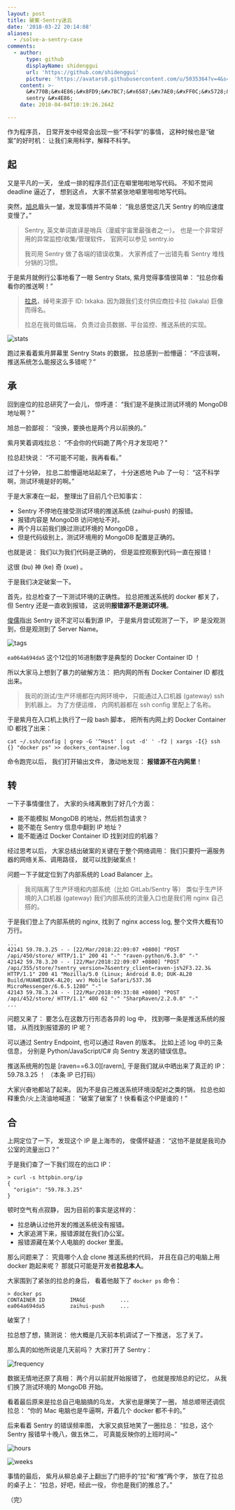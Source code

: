 ```yaml
---
layout: post
title: 破案·Sentry迷云
date: '2018-03-22 20:14:08'
aliases:
  - /solve-a-sentry-case
comments:
  - author:
      type: github
      displayName: shidenggui
      url: 'https://github.com/shidenggui'
      picture: 'https://avatars0.githubusercontent.com/u/5035364?v=4&s=73'
    content: >-
      &#x770B;&#x4E86;&#x8FD9;&#x7BC7;&#x6587;&#x7AE0;&#xFF0C;&#x5728;&#x6211;&#x4EEC;&#x516C;&#x53F8;&#x4E5F;&#x63A8;&#x5E7F;&#x4F7F;&#x7528;
      sentry &#x4E86;
    date: 2018-04-04T10:19:26.264Z

---
```


作为程序员，
日常开发中经常会出现一些“不科学”的事情，
这种时候也是“破案”的好时机：
让我们来用科学，解释不科学。

<!--MORE-->


## 起

又是平凡的一天，
坐成一排的程序员们正在噼里啪啦地写代码。
不知不觉间 deadline 逼近了，
想到这点，
大家不禁紧张地噼里啪啦地写代码。

突然，[旭总][mia503]眉头一皱，发现事情并不简单：
“我总感觉这几天 Sentry 的响应速度变慢了。”

> Sentry, 英文单词直译是哨兵（漫威宇宙里最强者之一）。
> 也是一个非常好用的异常监控/收集/管理软件，
> 官网可以参见 sentry.io
>
> 我司用 Sentry 做了各端的错误收集，
> 大家养成了一出错先看 Sentry 堆栈分锅的习惯。

于是紫月就例行公事地看了一眼 Sentry Stats,
紫月觉得事情很简单：
“拉总你看看你的推送啊！”

> [拉总][lxkaka]，绰号来源于 ID: lxkaka.
> 因为跟我们支付供应商拉卡拉 (lakala) 巨像而得名。
>
> 拉总在我司做后端，
> 负责过会员数据、平台监控、推送系统的实现。

![stats][stats]

跑过来看着紫月屏幕里 Sentry Stats 的数据，
拉总感到一脸懵逼：
“不应该啊，推送系统怎么能报这么多错呢？”


## 承

回到座位的拉总研究了一会儿，
惊呼道：
“我们是不是换过测试环境的 MongoDB 地址啊？”

旭总一脸鄙视：
“没换，要换也是两个月以前换的。”

紫月笑着调戏拉总：
“不会你的代码跪了两个月才发现吧？”

拉总赶快说：
“不可能不可能，我再看看。”

过了十分钟，
拉总二脸懵逼地站起来了，
十分迷惑地 Pub 了一句：
“这不科学啊，测试环境是好的啊。”

于是大家凑在一起，
整理出了目前几个已知事实：

* Sentry 不停地在接受测试环境的推送系统 (zaihui-push) 的报错。
* 报错内容是 MongoDB 访问地址不对。
* 两个月以前我们换过测试环境的 MongoDB 。
* 但是代码级别上，测试环境用的 MongoDB 配置是正确的。

也就是说：
我们以为我们代码是正确的，
但是监控观察到代码一直在报错！

这很 (bu) 神 (ke) 奇 (xue) 。

于是我们决定破案一下。

首先，拉总检查了一下测试环境的正确性。
拉总把推送系统的 docker 都关了，
但 Sentry 还是一直收到报错，
这说明**报错源不是测试环境**。

[俊儒][hulucc]指出 Sentry 说不定可以看到源 IP，
于是紫月尝试观测了一下，
IP 是没观测到，但是观测到了 Server Name。

![tags][tags]

`ea064a694da5` 这个12位的16进制数字是典型的 Docker Container ID ！

所以大家马上想到了暴力的破解方法：
把内网的所有 Docker Container ID 都找出来。

> 我司的测试/生产环境都在内网环境中，
> 只能通过入口机器 (gateway) ssh 到机器上。
> 为了方便运维，
> 内网机器都在 ssh config 里配上了名称。

于是紫月在入口机上执行了一段 bash 脚本，
把所有内网上的 Docker Container ID 都找了出来：

```
cat ~/.ssh/config | grep -G '^Host' | cut -d' ' -f2 | xargs -I{} ssh {} "docker ps" >> dockers_container.log
```

命令跑完以后，
我们打开输出文件，
激动地发现：
**报错源不在内网里**！


## 转

一下子事情僵住了，
大家的头绪离散到了好几个方面：

* 能不能模拟 MongoDB 的地址，然后抓包请求？
* 能不能在 Sentry 信息中翻到 IP 地址？
* 能不能通过 Docker Container ID 找到对应的机器？

经过思考以后，
大家总结出破案的关键在于整个网络调用：
我们只要捋一遍服务器的网络关系、调用路径，
就可以找到破案点！

问题一下子就定位到了内部系统的 Load Balancer 上。

> 我司隔离了生产环境和内部系统（比如 GitLab/Sentry 等）
> 类似于生产环境的入口机器 (gateway)
> 我们内部系统的流量入口也是我们用 nginx 自己搭的。

于是我们登上了内部系统的 nginx,
找到了 nginx access log,
整个文件大概有10万行。

```
...
42141 59.78.3.25 - - [22/Mar/2018:22:09:07 +0800] "POST /api/450/store/ HTTP/1.1" 200 41 "-" "raven-python/6.3.0" "-"
42142 59.78.3.20 - - [22/Mar/2018:22:09:07 +0800] "POST /api/355/store/?sentry_version=7&sentry_client=raven-js%2F3.22.3& HTTP/1.1" 200 41 "Mozilla/5.0 (Linux; Android 8.0; DUK-AL20 Build/HUAWEIDUK-AL20; wv) Mobile Safari/537.36 MicroMessenger/6.6.5.1280" "-"
42143 59.78.3.24 - - [22/Mar/2018:09:33:08 +0800] "POST /api/452/store/ HTTP/1.1" 400 62 "-" "SharpRaven/2.2.0.0" "-"
...
```

问题又来了：
要怎么在这数万行形态各异的 log 中，
找到哪一条是推送系统的报错，
从而找到报错源的 IP 呢？

可以通过 Sentry Endpoint,
也可以通过 Raven 的版本。
比如上述 log 中的三条信息，
分别是 Python/JavaScript/C# 向 Sentry 发送的错误信息。

推送系统用的包是 [raven==6.3.0][ravern],
于是我们就从中晒出来了真正的 IP：
59.78.3.25 ！
（本条 IP 已打码）

大家兴奋地都站了起来。
因为不是自己推送系统环境没配对之类的锅，
拉总也如释重负/火上浇油地喊道：
“破案了破案了！快看看这个IP是谁的！”


## 合

上网定位了一下，
发现这个 IP 是上海市的，
俊儒怀疑道：
“这怕不是就是我司办公室的流量出口？”

于是我们查了一下我们现在的出口 IP：

```
> curl -s httpbin.org/ip
{
  "origin": "59.78.3.25"
}
```

顿时空气有点寂静，
因为目前的事实是这样的：

* 拉总确认过他开发的推送系统没有报错。
* 大家追溯下来，报错源就在我们办公室。
* 报错源藏在某个人电脑的 docker 里面。

那么问题来了：
究竟哪个人会 clone 推送系统的代码，
并且在自己的电脑上用 docker 跑起来呢？
那就只可能是开发者**拉总本人**。

大家围到了紧张的拉总的身后，
看着他敲下了 `docker ps` 命令：

```
> docker ps
CONTAINER ID        IMAGE           ...
ea064a694da5        zaihui-push     ...
```

破案了！

拉总想了想，猜测说：
他大概是几天前本机调试了一下推送，
忘了关了。

那么真的如他所说是几天前吗？
大家打开了 Sentry：

![frequency][frequency]

数据无情地还原了真相：
两个月以前就开始报错了，
也就是按旭总的记忆，
从我们换了测试环境的 MongoDB 开始。

看着最后原来是拉总自己电脑搞的乌龙，
大家也是爆笑了一圈，
旭总顺带还调侃拉总：
“你的 Mac 电脑也是牛逼啊，开着几个 docker 都不卡的。”

后来看着 Sentry 的错误频率图，
大家又疯狂地笑了一圈拉总：
“拉总，这个 Sentry 报错早十晚八，做五休二，
可真能反映你的上班时间~”

![hours][hours]

![weeks][weeks]

事情的最后，
紫月从柳总桌子上翻出了门把手的“拉”和“推”两个字，
放在了拉总的桌子上：
“拉总，好吧，经此一役，
你也是我们的推总了。”

（完）


[mia503]: https://github.com/MIA503
[stats]: /assets/pics/cases/sentry_stats.jpg
[lxkaka]: http://lxkaka.wang/
[hulucc]: https://github.com/hulucc
[tags]: /assets/pics/cases/sentry_tags.jpg
[raven]: https://pypi.python.org/pypi/raven
[frequency]: /assets/pics/cases/sentry_frequency.jpg
[hours]: /assets/pics/cases/sentry_hours.jpg
[weeks]: /assets/pics/cases/sentry_weeks.jpg

